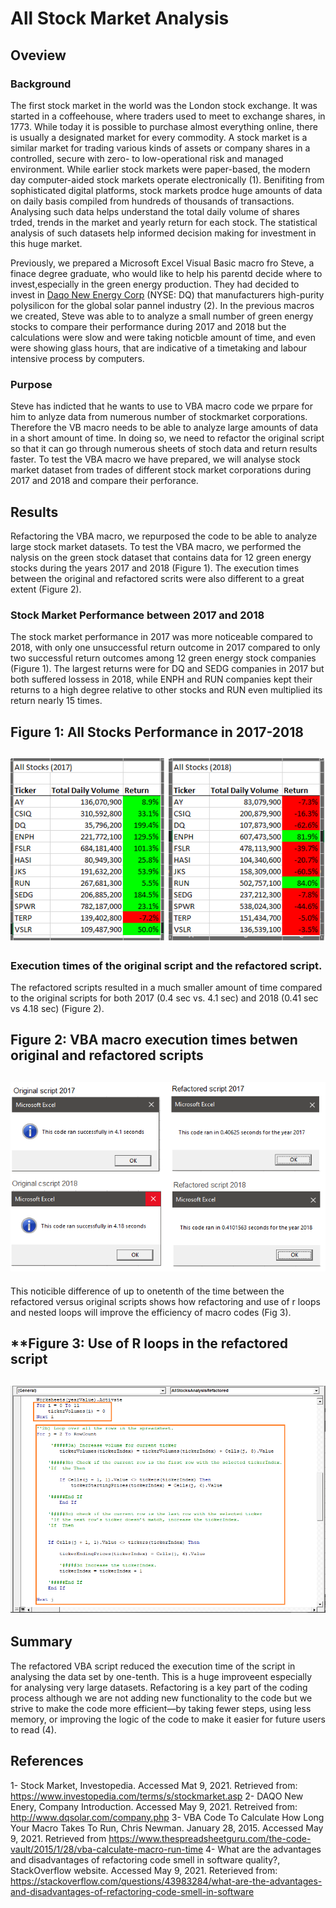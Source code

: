 # All Stock Market Analysis

## Oveview 

### Background
The first stock market in the world was the London stock exchange. It was started in a coffeehouse, where traders used 
to meet to exchange shares, in 1773. While today it is possible to purchase almost everything online, there is usually a 
designated market for every commodity. A stock market is a similar market for trading various kinds of assets or company 
shares in a controlled, secure with zero- to low-operational risk and managed environment. While earlier stock markets 
were paper-based, the modern day computer-aided stock markets operate electronically (1). Benifiting from sophisticated 
digital platforms, stock markets prodce huge amounts of data on daily basis compiled from hundreds of thousands of 
transactions. Analysing such data helps understand the total daily volume of shares trded, trends in the market and 
yearly return for each stock. The statistical analysis of such datasets help informed decision making for investment 
in this huge market.

Previously, we prepared a Microsoft Excel Visual Basic macro fro Steve, a finace degree graduate, who would like to help his parentd decide where to invest,especially in the green energy production. They had decided to invest in [Daqo New Energy Corp](http://www.dqsolar.com/company.php) (NYSE: DQ) that manufacturers high-purity polysilicon for the global solar pannel industry (2). In the previous macros we created, Steve was able to to analyze a small number of green energy stocks to compare their performance during 2017 and 2018 but the calculations were slow and were taking noticble amount of time, and even were showing glass hours, that are indicative of a timetaking and labour intensive process by computers. 

### Purpose
 Steve has indicted that he wants to use to VBA macro code we prpare for him to anlyze data from numerous number of stockmarket corporations. Therefore the VB macro needs to be able to analyze large amounts of data in a short amount of time. In doing so, we need to refactor the original script so that it can go through numerous sheets of stoch data and return results faster. To test the VBA  macro we have prepared, we will analyse stock market dataset from trades of different stock market corporations during 2017 and 2018 and compare their perforance. 


## Results
Refactoring the VBA macro, we repurposed the code to be able to analyze large stock market datasets. To test the VBA macro, we performed the nalysis on the green stock dataset that contains data for 12 green energy stocks during the years 2017 and 2018 (Figure 1). The execution times between the original and refactored scrits were also different to a great extent (Figure 2). 

### Stock Market Performance between 2017 and 2018
The stock market performance in 2017 was more noticeable compared to 2018, with only one unsuccessful return outcome in 2017 compared to only two successful return outcomes among 12 green energy stock companies (Figure 1). The largest returns were for DQ and SEDG companies in 2017 but both suffered lossess in 2018, while ENPH and RUN companies kept their returns to a high degree relative to other stocks and RUN even multiplied its return nearly 15 times.

**Figure 1: All Stocks Performance in 2017-2018**
-------
![All stocks 2017-2018 comparison](https://github.com/BHashemi2021/All-Stock-Analysis/blob/main/Resources/All%20stocks%202017-2018%20comparison.png)
------
 
### Execution times of the original script and the refactored script. 
The refactored scripts resulted in a much smaller amount of time compared to the original scripts for both 2017 (0.4 sec vs. 4.1 sec) and 2018 (0.41 sec vs 4.18 sec) (Figure 2). 

**Figure 2: VBA macro execution times betwen original and refactored scripts**
-------
![execution-time-comparisons](https://github.com/BHashemi2021/All-Stock-Analysis/blob/main/Resources/execution-time-comparisons.png)
------
 This noticible difference of up to onetenth of the time between the refactored versus original scripts shows how refactoring and use of r loops and nested loops will improve the efficiency of macro codes (Fig 3).
 
 **Figure 3: Use of R loops in the refactored script
-------------------
![For loops](https://github.com/BHashemi2021/All-Stock-Analysis/blob/main/Resources/For%20loops.png)
-------------------

## Summary

The refactored VBA script reduced the execution time of the script in analysing the data set by one-tenth. This is a huge improveent especially for analysing very large datasets.
Refactoring is a key part of the coding process although we are not adding new functionality to the code but we strive to make the code more efficient—by taking fewer steps, using less memory, or improving the logic of the code to make it easier for future users to read (4).


## References

1- Stock Market, Investopedia. Accessed Mat 9, 2021. Retrieved from: https://www.investopedia.com/terms/s/stockmarket.asp
2- DAQO New Enery, Company Introduction. Accessed May 9, 2021. Retreived from: http://www.dqsolar.com/company.php
3- VBA Code To Calculate How Long Your Macro Takes To Run, Chris Newman. January 28, 2015. Accessed May 9, 2021. Retrieved from https://www.thespreadsheetguru.com/the-code-vault/2015/1/28/vba-calculate-macro-run-time
4- What are the advantages and disadvantages of refactoring code smell in software quality?, StackOverflow website. Accessed May 9, 2021. Reterieved from: https://stackoverflow.com/questions/43983284/what-are-the-advantages-and-disadvantages-of-refactoring-code-smell-in-software

